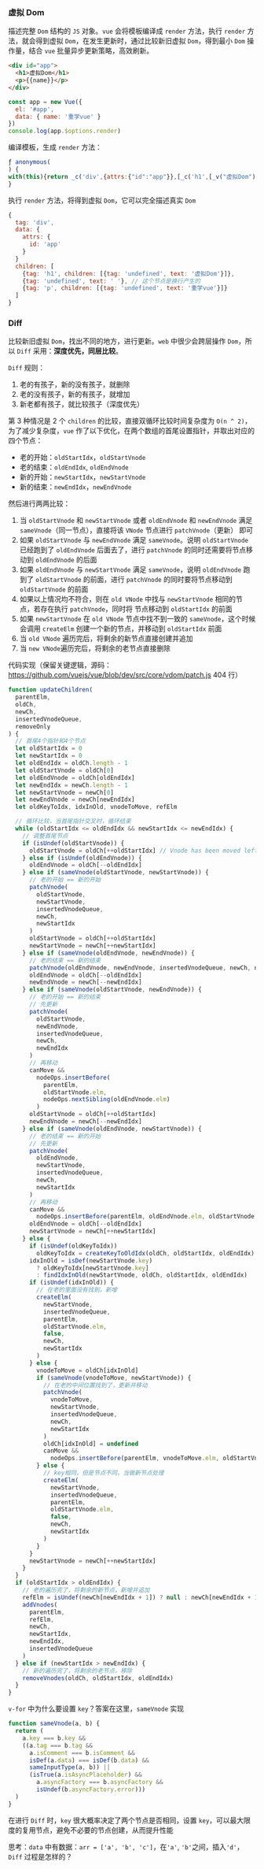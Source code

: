 ### 虚拟 Dom

描述完整 `Dom` 结构的 `JS` 对象。`vue` 会将模板编译成 `render` 方法，执行 `render` 方法，就会得到虚拟 `Dom`，在发生更新时，通过比较新旧虚拟 `Dom`，得到最小 `Dom` 操作量，结合 `vue` 批量异步更新策略，高效刷新。

```html
<div id="app">
  <h1>虚拟Dom</h1>
  <p>{{name}}</p>
</div>
```

```js
const app = new Vue({
  el: '#app',
  data: { name: '重学vue' }
})
console.log(app.$options.render)
```

编译模板，生成 `render` 方法：

```js
ƒ anonymous(
) {
with(this){return _c('div',{attrs:{"id":"app"}},[_c('h1',[_v("虚拟Dom")]),_v(" "),_c('p',[_v(_s(name))])])}
}
```

执行 `render` 方法，将得到虚拟 `Dom`，它可以完全描述真实 `Dom`

```js
{
  tag: 'div',
  data: {
    attrs: {
      id: 'app'
    }
  }
  children: [
    {tag: 'h1', children: [{tag: 'undefined', text: '虚拟Dom'}]},
    {tag: 'undefined', text: ' '}, // 这个节点是换行产生的
    {tag: 'p', children: [{tag: 'undefined', text: '重学vue'}]}
  ]
}
```

### Diff

比较新旧虚拟 `Dom`，找出不同的地方，进行更新。`web` 中很少会跨层操作 `Dom`，所以 `Diff` 采用：**深度优先，同层比较**。

`Diff` 规则：

1. 老的有孩子，新的没有孩子，就删除
2. 老的没有孩子，新的有孩子，就增加
3. 新老都有孩子，就比较孩子（深度优先）

第 3 种情况是 2 个 `children` 的比较，直接双循环比较时间复杂度为 `O(n ^ 2)`，为了减少复杂度，`vue` 作了以下优化，在两个数组的首尾设置指针，并取出对应的四个节点：

- 老的开始：`oldStartIdx`，`oldStartVnode`
- 老的结束：`oldEndIdx`, `oldEndVnode`
- 新的开始：`newStartIdx`，`newStartVnode`
- 新的结束：`newEndIdx`，`newEndVnode`

然后进行两两比较：

1. 当 `oldStartVnode` 和 `newStartVnode` 或者 `oldEndVnode` 和 `newEndVnode` 满足 `sameVnode`（同一节点），直接将该 `VNode` 节点进行 `patchVnode`（更新） 即可
2. 如果 `oldStartVnode` 与 `newEndVnode` 满足 `sameVnode`。说明 `oldStartVnode` 已经跑到了 `oldEndVnode` 后面去了，进行 `patchVnode` 的同时还需要将节点移动到 `oldEndVnode` 的后面
3. 如果 `oldEndVnode` 与 `newStartVnode` 满足 `sameVnode`，说明 `oldEndVnode` 跑到了 `oldStartVnode` 的前面，进行 `patchVnode` 的同时要将节点移动到 `oldStartVnode` 的前面
4. 如果以上情况均不符合，则在 `old VNode` 中找与 `newStartVnode` 相同的节点，若存在执行 `patchVnode`，同时将 节点移动到 `oldStartIdx` 的前面
5. 如果 `newStartVnode` 在 `old VNode` 节点中找不到一致的 `sameVnode`，这个时候会调用 `createElm` 创建一个新的节点，并移动到 `oldStartIdx` 前面
6. 当 `old VNode` 遍历完后，将剩余的新节点直接创建并追加
7. 当 `new VNode`遍历完后，将剩余的老节点直接删除

代码实现（保留关键逻辑，源码：<https://github.com/vuejs/vue/blob/dev/src/core/vdom/patch.js> 404 行）

```js
function updateChildren(
  parentElm,
  oldCh,
  newCh,
  insertedVnodeQueue,
  removeOnly
) {
  // 首尾4个指针和4个节点
  let oldStartIdx = 0
  let newStartIdx = 0
  let oldEndIdx = oldCh.length - 1
  let oldStartVnode = oldCh[0]
  let oldEndVnode = oldCh[oldEndIdx]
  let newEndIdx = newCh.length - 1
  let newStartVnode = newCh[0]
  let newEndVnode = newCh[newEndIdx]
  let oldKeyToIdx, idxInOld, vnodeToMove, refElm

  // 循环比较，当首尾指针交叉时，循环结束
  while (oldStartIdx <= oldEndIdx && newStartIdx <= newEndIdx) {
    // 调整首尾节点
    if (isUndef(oldStartVnode)) {
      oldStartVnode = oldCh[++oldStartIdx] // Vnode has been moved left
    } else if (isUndef(oldEndVnode)) {
      oldEndVnode = oldCh[--oldEndIdx]
    } else if (sameVnode(oldStartVnode, newStartVnode)) {
      // 老的开始 == 新的开始
      patchVnode(
        oldStartVnode,
        newStartVnode,
        insertedVnodeQueue,
        newCh,
        newStartIdx
      )
      oldStartVnode = oldCh[++oldStartIdx]
      newStartVnode = newCh[++newStartIdx]
    } else if (sameVnode(oldEndVnode, newEndVnode)) {
      // 老的结束 == 新的结束
      patchVnode(oldEndVnode, newEndVnode, insertedVnodeQueue, newCh, newEndIdx)
      oldEndVnode = oldCh[--oldEndIdx]
      newEndVnode = newCh[--newEndIdx]
    } else if (sameVnode(oldStartVnode, newEndVnode)) {
      // 老的开始 == 新的结束
      // 先更新
      patchVnode(
        oldStartVnode,
        newEndVnode,
        insertedVnodeQueue,
        newCh,
        newEndIdx
      )
      // 再移动
      canMove &&
        nodeOps.insertBefore(
          parentElm,
          oldStartVnode.elm,
          nodeOps.nextSibling(oldEndVnode.elm)
        )
      oldStartVnode = oldCh[++oldStartIdx]
      newEndVnode = newCh[--newEndIdx]
    } else if (sameVnode(oldEndVnode, newStartVnode)) {
      // 老的结束 == 新的开始
      // 先更新
      patchVnode(
        oldEndVnode,
        newStartVnode,
        insertedVnodeQueue,
        newCh,
        newStartIdx
      )
      // 再移动
      canMove &&
        nodeOps.insertBefore(parentElm, oldEndVnode.elm, oldStartVnode.elm)
      oldEndVnode = oldCh[--oldEndIdx]
      newStartVnode = newCh[++newStartIdx]
    } else {
      if (isUndef(oldKeyToIdx))
        oldKeyToIdx = createKeyToOldIdx(oldCh, oldStartIdx, oldEndIdx)
      idxInOld = isDef(newStartVnode.key)
        ? oldKeyToIdx[newStartVnode.key]
        : findIdxInOld(newStartVnode, oldCh, oldStartIdx, oldEndIdx)
      if (isUndef(idxInOld)) {
        // 在老的里面没有找到，新增
        createElm(
          newStartVnode,
          insertedVnodeQueue,
          parentElm,
          oldStartVnode.elm,
          false,
          newCh,
          newStartIdx
        )
      } else {
        vnodeToMove = oldCh[idxInOld]
        if (sameVnode(vnodeToMove, newStartVnode)) {
          // 在老的中间位置找到了，更新并移动
          patchVnode(
            vnodeToMove,
            newStartVnode,
            insertedVnodeQueue,
            newCh,
            newStartIdx
          )
          oldCh[idxInOld] = undefined
          canMove &&
            nodeOps.insertBefore(parentElm, vnodeToMove.elm, oldStartVnode.elm)
        } else {
          // key相同，但是节点不同，当做新节点处理
          createElm(
            newStartVnode,
            insertedVnodeQueue,
            parentElm,
            oldStartVnode.elm,
            false,
            newCh,
            newStartIdx
          )
        }
      }
      newStartVnode = newCh[++newStartIdx]
    }
  }
  if (oldStartIdx > oldEndIdx) {
    // 老的遍历完了，将剩余的新节点，新增并追加
    refElm = isUndef(newCh[newEndIdx + 1]) ? null : newCh[newEndIdx + 1].elm
    addVnodes(
      parentElm,
      refElm,
      newCh,
      newStartIdx,
      newEndIdx,
      insertedVnodeQueue
    )
  } else if (newStartIdx > newEndIdx) {
    // 新的遍历完了，将剩余的老节点，移除
    removeVnodes(oldCh, oldStartIdx, oldEndIdx)
  }
}
```

`v-for` 中为什么要设置 `key`？答案在这里，`sameVnode` 实现

```js
function sameVnode(a, b) {
  return (
    a.key === b.key &&
    ((a.tag === b.tag &&
      a.isComment === b.isComment &&
      isDef(a.data) === isDef(b.data) &&
      sameInputType(a, b)) ||
      (isTrue(a.isAsyncPlaceholder) &&
        a.asyncFactory === b.asyncFactory &&
        isUndef(b.asyncFactory.error)))
  )
}
```

在进行 `Diff` 时，`key` 很大概率决定了两个节点是否相同，设置 `key`，可以最大限度的复用节点，避免不必要的节点创建，从而提升性能

思考：`data` 中有数据：`arr = ['a', 'b', 'c']`，在`'a'`, `'b'`之间，插入`'d'`，`Diff` 过程是怎样的？
